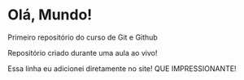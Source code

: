 # Olá, Mundo!
 Primeiro repositório do curso de Git e Github 

Repositório criado durante uma aula ao vivo! 

Essa linha eu adicionei diretamente no site! QUE IMPRESSIONANTE! 
